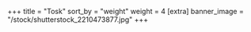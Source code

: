 +++
title = "Tosk"
sort_by = "weight"
weight = 4
[extra]
banner_image = "/stock/shutterstock_2210473877.jpg"
+++
